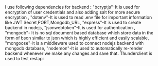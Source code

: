 I use following dependencies for backend :
    "bcryptjs"-It is used for encryption of user credentials and also adding salt for more secure encryption ,
    "dotenv"-It is used to read .env file for important information like JWT Secret,PORT,Mongodb_URL,
    "express"-It is used to create backend in nodejs,
    "jsonwebtoken"-It is used for authentication ,
    "mongodb"- It is no sql document based database which store data in the form of bson similar to json which is highly efficient and easily scalable,
    "mongoose"-It is a middleware used to connect nodejs backend with mongodb database,
    "nodemon"-It is used to automatically re-render backend whenever we make any changes and save that.
Thunderclient is used to test restapi
